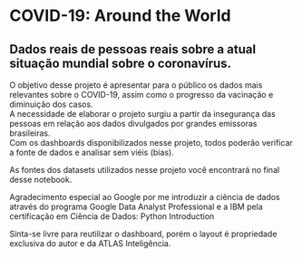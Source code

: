 # COVID-19: Around the World 

## Dados reais de pessoas reais sobre a atual situação mundial sobre o coronavírus.

O objetivo desse projeto é apresentar para o público os dados mais relevantes sobre o COVID-19, assim como o progresso da vacinação e diminuição dos casos. <br />
A necessidade de elaborar o projeto surgiu a partir da insegurança das pessoas em relação aos dados divulgados por grandes emissoras brasileiras. <br />
Com os dashboards disponibilizados nesse projeto, todos poderão verificar a fonte de dados e analisar sem viéis (bias).
<p>As fontes dos datasets utilizados nesse projeto você encontrará no final desse notebook.</p>

<p>Agradecimento especial ao Google por me introduzir a ciência de dados através do programa Google Data Analyst Professional e a IBM pela certificação em Ciência de Dados: Python Introduction</p>

<p>Sinta-se livre para reutilizar o dashboard, porém o layout é propriedade exclusiva do autor e da ATLAS Inteligência.</p>
